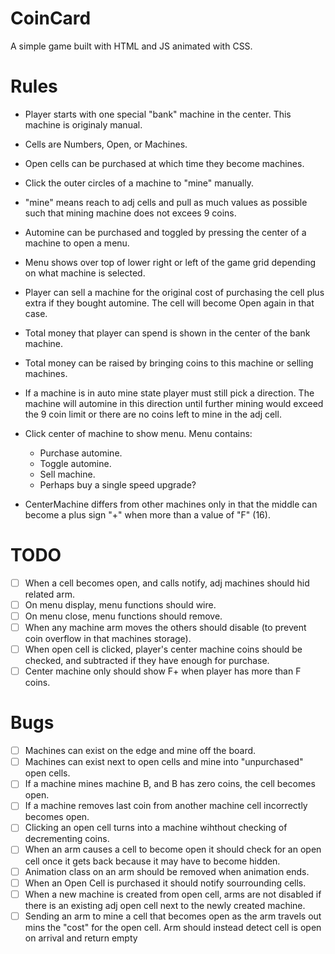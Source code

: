 # CoinCard

A simple game built with HTML and JS animated with CSS.

# Rules

- Player starts with one special "bank" machine in the center. This machine is originaly manual.

- Cells are Numbers, Open, or Machines.

- Open cells can be purchased at which time they become machines.

- Click the outer circles of a machine to "mine" manually.

- "mine" means reach to adj cells and pull as much values as possible such that mining machine does not excees 9 coins.

- Automine can be purchased and toggled by pressing the center of a machine to open a menu.

- Menu shows over top of lower right or left of the game grid depending on what machine is selected.

- Player can sell a machine for the original cost of purchasing the cell plus extra if they bought automine. The cell will become Open again in that case.

- Total money that player can spend is shown in the center of the bank machine.

- Total money can be raised by bringing coins to this machine or selling machines.

- If a machine is in auto mine state player must still pick a direction. The machine will automine in this direction until further mining would exceed the 9 coin limit or there are no coins left to mine in the adj cell.

- Click center of machine to show menu. Menu contains:
    - Purchase automine.
    - Toggle automine.
    - Sell machine.
    - Perhaps buy a single speed upgrade?

- CenterMachine differs from other machines only in that the middle can become a plus sign "+" when more than a value of "F" (16). 

# TODO

- [ ] When a cell becomes open, and calls notify, adj machines should hid related arm.
- [ ] On menu display, menu functions should wire.
- [ ] On menu close, menu functions should remove.
- [ ] When any machine arm moves the others should disable (to prevent coin overflow in that machines storage).
- [ ] When open cell is clicked, player's center machine coins should be checked, and subtracted if they have enough for purchase.
- [ ] Center machine only should show F+ when player has more than F coins.

# Bugs

- [ ] Machines can exist on the edge and mine off the board.
- [ ] Machines can exist next to open cells and mine into "unpurchased" open cells. 
- [ ] If a machine mines machine B, and B has zero coins, the cell becomes open. 
- [ ] If a machine removes last coin from another machine cell incorrectly becomes open.
- [ ] Clicking an open cell turns into a machine wihthout checking of decrementing coins.
- [ ] When an arm causes a cell to become open it should check for an open cell once it gets back because it may have to become hidden.
- [ ] Animation class on an arm should be removed when animation ends.
- [ ] When an Open Cell is purchased it should notify sourrounding cells.
- [ ] When a new machine is created from open cell, arms are not disabled if there is an existing adj open cell next to the newly created machine.
- [ ] Sending an arm to mine a cell that becomes open as the arm travels out mins the "cost" for the open cell. Arm should instead detect cell is open on arrival and return empty